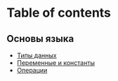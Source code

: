 # Table of contents

## Основы языка

* [Типы данных](README.md)
* [Переменные и константы](osnovy-yazyka/peremennye-i-konstanty.md)
* [Операции](osnovy-yazyka/operacii.md)

